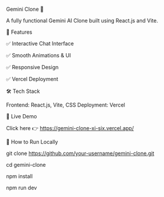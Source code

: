 Gemini Clone 🚀

A fully functional Gemini AI Clone built using React.js and Vite.



🌟 Features

✅ Interactive Chat Interface

✅ Smooth Animations & UI

✅ Responsive Design

✅ Vercel Deployment



🛠️ Tech Stack

Frontend: React.js, Vite, CSS
Deployment: Vercel



🔗 Live Demo

Click here 👉 https://gemini-clone-xi-six.vercel.app/



📝 How to Run Locally

git clone https://github.com/your-username/gemini-clone.git

cd gemini-clone

npm install

npm run dev

